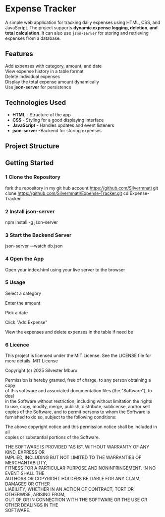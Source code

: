 #  Expense Tracker  

A simple web application for tracking daily expenses using HTML, CSS, and JavaScript. 
The project supports **dynamic expense logging, deletion, and total calculation**. 
It can also use `json-server` for storing and retrieving expenses from a database.



##  Features
 Add expenses with category, amount, and date  
 View expense history in a table format  
 Delete individual expenses  
 Display the total expense amount dynamically  
 Use  **json-server** for persistence  



##  Technologies Used
- **HTML** - Structure of the app  
- **CSS** - Styling for a good displaying interface  
- **JavaScript** - Handles  updates and event listeners  
- **json-server** -Backend for storing expenses  



##  Project Structure



##  Getting Started

### 1️ Clone the Repository
fork the repository in my git hub account https://github.com/Silvermnati
git clone https://github.com/Silvermnati/Expense-Tracker.git
cd Expense-Tracker

### 2 Install json-server
npm install -g json-server

### 3 Start the Backend Server
json-server --watch db.json 

### 4  Open the App
Open your index.html using your live server to the browser

### 5 Usage
Select a category

Enter the amount

Pick a date

Click "Add Expense"

View the expenses and delete expenses in the table if need be

### 6 Licence
This project is licensed under the MIT License. See the LICENSE file for more details.
MIT License

Copyright (c) 2025 Silvester Mburu

Permission is hereby granted, free of charge, to any person obtaining a copy  
of this software and associated documentation files (the "Software"), to deal  
in the Software without restriction, including without limitation the rights  
to use, copy, modify, merge, publish, distribute, sublicense, and/or sell  
copies of the Software, and to permit persons to whom the Software is  
furnished to do so, subject to the following conditions:  

The above copyright notice and this permission notice shall be included in all  
copies or substantial portions of the Software.  

THE SOFTWARE IS PROVIDED "AS IS", WITHOUT WARRANTY OF ANY KIND, EXPRESS OR  
IMPLIED, INCLUDING BUT NOT LIMITED TO THE WARRANTIES OF MERCHANTABILITY,  
FITNESS FOR A PARTICULAR PURPOSE AND NONINFRINGEMENT. IN NO EVENT SHALL THE  
AUTHORS OR COPYRIGHT HOLDERS BE LIABLE FOR ANY CLAIM, DAMAGES OR OTHER  
LIABILITY, WHETHER IN AN ACTION OF CONTRACT, TORT OR OTHERWISE, ARISING FROM,  
OUT OF OR IN CONNECTION WITH THE SOFTWARE OR THE USE OR OTHER DEALINGS IN THE  
SOFTWARE.

